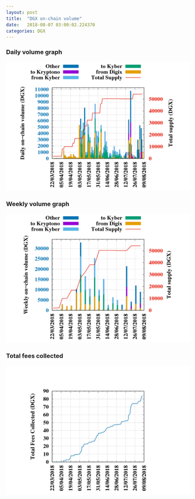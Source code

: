 ```yaml
---
layout: post
title:  "DGX on-chain volume"
date:   2018-08-07 03:00:02.224370
categories: DGX
---
```


### Daily volume graph

![DGX daily volume graph](dgxvolume_scripts/daily.png)

### Weekly volume graph

![DGX weekly volume graph](dgxvolume_scripts/out.png)

### Total fees collected

![Total fees collected](dgxvolume_scripts/fees.png)

